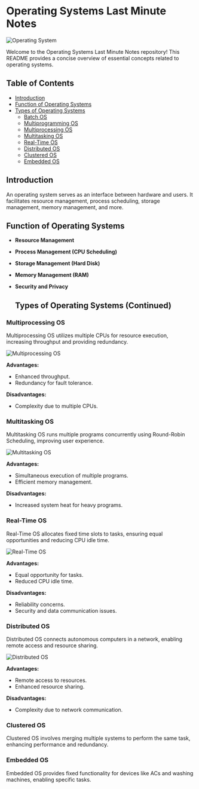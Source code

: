 # Operating Systems Last Minute Notes

![Operating System](https://github.com/aasthad27/Operating-system/assets/89932857/f7280092-180f-4d7b-84d3-10a73eaeb1c1)

Welcome to the Operating Systems Last Minute Notes repository! This README provides a concise overview of essential concepts related to operating systems.

## Table of Contents
- [Introduction](#introduction)
- [Function of Operating Systems](#function-of-operating-systems)
- [Types of Operating Systems](#types-of-operating-systems)
  - [Batch OS](#batch-os)
  - [Multiprogramming OS](#multiprogramming-os)
  - [Multiprocessing OS](#multiprocessing-os)
  - [Multitasking OS](#multitasking-os)
  - [Real-Time OS](#real-time-os)
  - [Distributed OS](#distributed-os)
  - [Clustered OS](#clustered-os)
  - [Embedded OS](#embedded-os)

## Introduction
An operating system serves as an interface between hardware and users. It facilitates resource management, process scheduling, storage management, memory management, and more.

## Function of Operating Systems
- **Resource Management**
- **Process Management (CPU Scheduling)**
- **Storage Management (Hard Disk)**
- **Memory Management (RAM)**
- **Security and Privacy**

  ## Types of Operating Systems (Continued)

### Multiprocessing OS
Multiprocessing OS utilizes multiple CPUs for resource execution, increasing throughput and providing redundancy.

![Multiprocessing OS](https://github.com/aasthad27/Operating-system/assets/89932857/9ef8e31a-6d50-4e91-a718-7d68d51e3ffa)

**Advantages:**
- Enhanced throughput.
- Redundancy for fault tolerance.

**Disadvantages:**
- Complexity due to multiple CPUs.

### Multitasking OS
Multitasking OS runs multiple programs concurrently using Round-Robin Scheduling, improving user experience.

![Multitasking OS](https://github.com/aasthad27/Operating-system/assets/89932857/301d0f24-e163-4272-a33b-e63f69890d90)

**Advantages:**
- Simultaneous execution of multiple programs.
- Efficient memory management.

**Disadvantages:**
- Increased system heat for heavy programs.

### Real-Time OS
Real-Time OS allocates fixed time slots to tasks, ensuring equal opportunities and reducing CPU idle time.

![Real-Time OS](https://github.com/aasthad27/Operating-system/assets/89932857/1dbc48b1-9a0e-498e-9a20-d9f0b794f698)

**Advantages:**
- Equal opportunity for tasks.
- Reduced CPU idle time.

**Disadvantages:**
- Reliability concerns.
- Security and data communication issues.

### Distributed OS
Distributed OS connects autonomous computers in a network, enabling remote access and resource sharing.

![Distributed OS](https://github.com/aasthad27/Operating-system/assets/89932857/2c60d6b2-88c9-423e-a7d5-76d74f04ebb0)

**Advantages:**
- Remote access to resources.
- Enhanced resource sharing.

**Disadvantages:**
- Complexity due to network communication.

### Clustered OS
Clustered OS involves merging multiple systems to perform the same task, enhancing performance and redundancy.

### Embedded OS
Embedded OS provides fixed functionality for devices like ACs and washing machines, enabling specific tasks.





